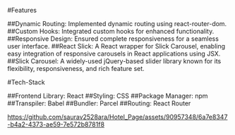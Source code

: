 #Features

##Dynamic Routing: Implemented dynamic routing using react-router-dom.
##Custom Hooks: Integrated custom hooks for enhanced functionality.
##Responsive Design: Ensured complete responsiveness for a seamless user interface.
##React Slick: A React wrapper for Slick Carousel, enabling easy integration of responsive carousels in React applications using JSX.
##Slick Carousel: A widely-used jQuery-based slider library known for its flexibility, responsiveness, and rich feature set.



#Tech-Stack

##Frontend Library: React
##Styling: CSS
##Package Manager: npm
##Transpiler: Babel
##Bundler: Parcel
##Routing: React Router



https://github.com/saurav2528ara/Hotel_Page/assets/90957348/6a7e8347-b4a2-4373-ae59-7e572b8781f8


